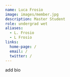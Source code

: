 ```yaml
---
name: Luca Frosio
image: images/member.jpg
description: Master Student
role: undergrad wet
aliases:
  - L. Frosio
  - L Frosio
links:
  home-page: /
  email: /
  twitter: /
---
```

add bio
